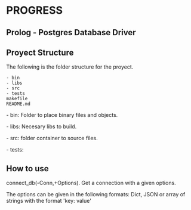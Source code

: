 # PROGRESS

## Prolog - Postgres Database Driver

## Proyect Structure
The following is the folder structure for the proyect.


    - bin
    - libs
    - src
    - tests
    makefile
    README.md



\- bin: Folder to place binary files and objects.

\- libs: Necesary libs to build.

\- src: folder container to source files.

\- tests: 


## How to use

connect_db(-Conn,+Options).
Get a connection with a given options.

The options can be given in the following formats: Dict, JSON or array of strings with the format 'key: value'
